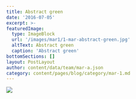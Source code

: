 ```yaml
---
title: Abstract green
date: '2016-07-05'
excerpt: >-
featuredImage:
  type: ImageBlock
  url: '/images/mar1/1-mar-abstract-green.jpg'
  altText: Abstract green
  caption: 'Abstract green'
bottomSections: []
layout: PostLayout
author: content/data/team/mar-a.json
category: content/pages/blog/category/mar-1.md
---
```

<img src="/images/mar1/1-mar-abstract-green.jpg">